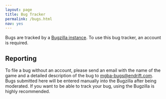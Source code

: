 ```yaml
---
layout: page
title: Bug Tracker
permalink: /bugs.html
nav: yes
---
```

Bugs are tracked by a [Bugzilla instance](https://endrift.com/mgba/bugs/). To use this bug tracker, an account is required.

Reporting
---------
To file a bug without an account, please send an email with the name of the game and a detailed description of the bug to [mgba-bugs@endrift.com](mailto:mgba-bugs@endrift.com). Bugs submitted here will be entered manually into the Bugzilla after being moderated. If you want to be able to track your bug, using the Bugzilla is highly recommended.

